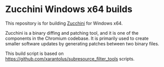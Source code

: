 # Zucchini Windows x64 builds
This repository is for building [Zucchini](https://chromium.googlesource.com/chromium/src/+/HEAD/components/zucchini/) for Windows x64.

Zucchini is a binary diffing and patching tool, and it is one of the components in the Chromium codebase. It is primarily used to create smaller software updates by generating patches between two binary files.

This build script is based on https://github.com/xarantolus/subresource_filter_tools scripts.
